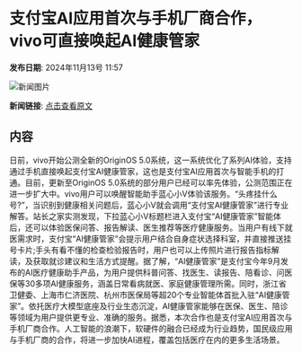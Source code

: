 # 支付宝AI应用首次与手机厂商合作，vivo可直接唤起AI健康管家

**发布日期**: 2024年11月13号 11:57

![新闻图片](https://upload.chinaz.com/2024/1113/6386709582115640273384049.jpg)

**新闻链接**: [点击查看原文](https://www.aibase.com/zh/news/13197)

## 内容

日前，vivo开始公测全新的OriginOS 5.0系统，这一系统优化了系列AI体验，支持通过手机直接唤起支付宝AI健康管家，这也是支付宝AI应用首次与智能手机的打通。目前，更新至OriginOS 5.0系统的部分用户已经可以率先体验，公测范围正在进一步扩大中。vivo用户可以唤醒智能助手蓝心小V体验该服务。“头疼挂什么号?”，当识别到健康相关问题后，蓝心小V就会调用“支付宝AI健康管家”进行专业解答。站长之家实测发现，下拉蓝心小V标题栏进入支付宝“AI健康管家”智能体后，还可以体验医保问答、报告解读、医生推荐等医疗健康服务。当用户有线下就医需求时，支付宝“AI健康管家”会提示用户结合自身症状选择科室，并直接推送挂号卡片;手头有看不懂的检查检验报告时，用户也可以上传照片进行报告指标解读，及获取就诊建议和生活方式提醒。据了解，“AI健康管家”是支付宝今年9月发布的AI医疗健康助手产品，为用户提供科普问答、找医生、读报告、陪看诊、问医保等30多项AI健康服务，涵盖日常看病就医、家庭健康管理所需。同时，浙江省卫健委、上海市仁济医院、杭州市医保局等超20个专业智能体首批入驻“AI健康管家”。依托医疗大模型底座及行业生态沉淀，AI健康管家能够在医保、医生、陪诊等领域为用户提供更专业、准确的服务。据悉，本次合作也是支付宝AI应用首次与手机厂商合作。人工智能的浪潮下，软硬件的融合已经成为行业趋势，国民级应用与手机厂商的合作，将进一步加快AI进程，覆盖包括医疗在内的更多生活场景。
